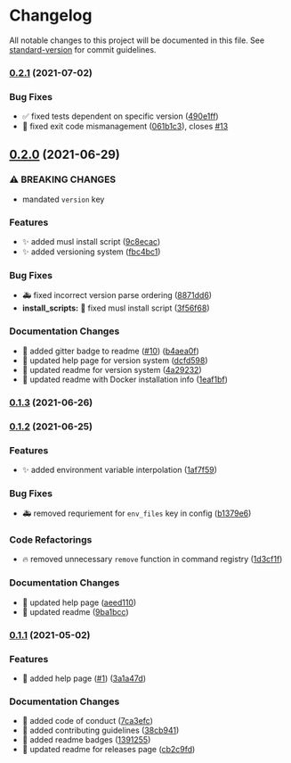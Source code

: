# Changelog

All notable changes to this project will be documented in this file. See [standard-version](https://github.com/conventional-changelog/standard-version) for commit guidelines.

### [0.2.1](https://github.com/arctic-hen7/bonnie/compare/v0.2.0...v0.2.1) (2021-07-02)


### Bug Fixes

* ✅ fixed tests dependent on specific version ([490e1ff](https://github.com/arctic-hen7/bonnie/commit/490e1ff8b6c832b1d0139218728a84eabf0a9a2b))
* 🐛 fixed exit code mismanagement ([061b1c3](https://github.com/arctic-hen7/bonnie/commit/061b1c3352b6b5d850c4c383adafda4e5fe300eb)), closes [#13](https://github.com/arctic-hen7/bonnie/issues/13)

## [0.2.0](https://github.com/arctic-hen7/bonnie/compare/v0.1.3...v0.2.0) (2021-06-29)


### ⚠ BREAKING CHANGES

* mandated `version` key

### Features

* ✨ added musl install script ([9c8ecac](https://github.com/arctic-hen7/bonnie/commit/9c8ecac60d0a8bf6d48c7627ee2691a53b64c8db))
* ✨ added versioning system ([fbc4bc1](https://github.com/arctic-hen7/bonnie/commit/fbc4bc15f62726ce7c404778d1d1fa6fdc27f5e8))


### Bug Fixes

* 🚑 fixed incorrect version parse ordering ([8871dd6](https://github.com/arctic-hen7/bonnie/commit/8871dd64c26425019074e66c8451de937adbed1e))
* **install_scripts:** 🐛 fixed musl install script ([3f56f68](https://github.com/arctic-hen7/bonnie/commit/3f56f68ad8cc03855eedbc25d3e265057d91aa7a))


### Documentation Changes

* 📝 added gitter badge to readme ([#10](https://github.com/arctic-hen7/bonnie/issues/10)) ([b4aea0f](https://github.com/arctic-hen7/bonnie/commit/b4aea0f8a0452c5ff5e5320e4257e69d7ba64153))
* 📝 updated help page for version system ([dcfd598](https://github.com/arctic-hen7/bonnie/commit/dcfd5985f672122c12833756bb8c4246cc2aeb1f))
* 📝 updated readme for version system ([4a29232](https://github.com/arctic-hen7/bonnie/commit/4a29232b774da1eaf9026d22aa73ebe042244895))
* 📝 updated readme with Docker installation info ([1eaf1bf](https://github.com/arctic-hen7/bonnie/commit/1eaf1bf51649763ca79473ae217f8caabc2b04f8))

### [0.1.3](https://github.com/arctic-hen7/bonnie/compare/v0.1.2...v0.1.3) (2021-06-26)

### [0.1.2](https://github.com/arctic-hen7/bonnie/compare/v0.1.1...v0.1.2) (2021-06-25)


### Features

* ✨ added environment variable interpolation ([1af7f59](https://github.com/arctic-hen7/bonnie/commit/1af7f59758513c8ed092518466617a61d04bf46f))


### Bug Fixes

* 🚑 removed requriement for `env_files` key in config ([b1379e6](https://github.com/arctic-hen7/bonnie/commit/b1379e6685ca4e4746f17c69463f8eb80ff039d6))


### Code Refactorings

* 🔥 removed unnecessary `remove` function in command registry ([1d3cf1f](https://github.com/arctic-hen7/bonnie/commit/1d3cf1f37d94318d7323eb11e085f96b0286310c))


### Documentation Changes

* 📝 updated help page ([aeed110](https://github.com/arctic-hen7/bonnie/commit/aeed110d56a423b618f9728caed1cce1015f0180))
* 📝 updated readme ([9ba1bcc](https://github.com/arctic-hen7/bonnie/commit/9ba1bcc78c32f4150eb6857e18837d13af25128b))

### [0.1.1](https://github.com/arctic-hen7/bonnie/compare/v0.1.0...v0.1.1) (2021-05-02)


### Features

* 📝 added help page ([#1](https://github.com/arctic-hen7/bonnie/issues/1)) ([3a1a47d](https://github.com/arctic-hen7/bonnie/commit/3a1a47d230d33b105b6936804c2546d28be01f85))


### Documentation Changes

* 📝 added code of conduct ([7ca3efc](https://github.com/arctic-hen7/bonnie/commit/7ca3efc4dec71f3c3300e8324481f52c7a330247))
* 📝 added contributing guidelines ([38cb941](https://github.com/arctic-hen7/bonnie/commit/38cb94170c14d6962e6681c5888f5f0b6d64561b))
* 📝 added readme badges ([1391255](https://github.com/arctic-hen7/bonnie/commit/1391255384cac5d0abbee543a5b763c89bc905da))
* 📝 updated readme for releases page ([cb2c9fd](https://github.com/arctic-hen7/bonnie/commit/cb2c9fd5cadefb269e5ba1961f01a6a0dd72ce34))
